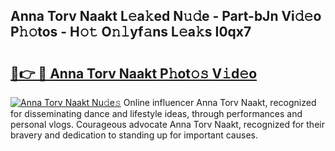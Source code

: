 ## Anna Torv Naakt L𝚎a𝚔ed N𝚞𝚍e - Part-bJn Vi𝚍𝚎o P𝚑𝚘tos - H𝚘𝚝 O𝚗𝚕yf𝚊ns L𝚎a𝚔s I0qx7

# <h2><a href="http://kf1cd8.oniu.top/?m=Anna+Torv+Naakt">🔗👉 🔴 Anna Torv Naakt P𝚑ot𝚘𝚜 V𝚒d𝚎o</a></h2>

[![Anna Torv Naakt Nu𝚍e𝚜](https://i.imgur.com/0qMVB7G.gif)](http://kf1cd8.oniu.top/?m=Anna+Torv+Naakt)
Online influencer Anna Torv Naakt, recognized for disseminating dance and lifestyle ideas, through performances and personal vlogs. Courageous advocate Anna Torv Naakt, recognized for their bravery and dedication to standing up for important causes.  
